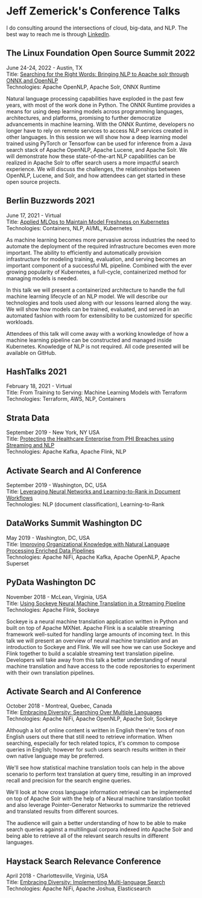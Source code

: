 # Jeff Zemerick's Conference Talks

I do consulting around the intersections of cloud, big-data, and NLP. The best way to reach me is through [LinkedIn](https://www.linkedin.com/in/jeffzemerick/).

## The Linux Foundation Open Source Summit 2022
June 24-24, 2022 - Austin, TX<br>
Title: [Searching for the Right Words: Bringing NLP to Apache solr through ONNX and OpenNLP](https://sched.co/11Nq2)<br>
Technologies: Apache OpenNLP, Apache Solr, ONNX Runtime<br>

Natural language processing capabilities have exploded in the past few years, with most of the work done in Python. The ONNX Runtime provides a means for using deep learning models across programming languages, architectures, and platforms, promising to further democratize advancements in machine learning. With the ONNX Runtime, developers no longer have to rely on remote services to access NLP services created in other languages. In this session we will show how a deep learning model trained using PyTorch or Tensorfow can be used for inference from a Java search stack of Apache OpenNLP, Apache Lucene, and Apache Solr. We will demonstrate how these state-of-the-art NLP capabilities can be realized in Apache Solr to offer search users a more impactful search experience. We will discuss the challenges, the relationships between OpenNLP, Lucene, and Solr, and how attendees can get started in these open source projects.

## Berlin Buzzwords 2021
June 17, 2021 - Virtual<br>
Title: [Applied MLOps to Maintain Model Freshness on Kubernetes](https://github.com/jzonthemtn/berlin-buzzwords-2021)<br>
Technologies: Containers, NLP, AI/ML, Kubernetes<br>

As machine learning becomes more pervasive across industries the need to automate the deployment of the required infrastructure becomes even more important. The ability to efficiently and automatically provision infrastructure for modeling training, evaluation, and serving becomes an important component of a successful ML pipeline. Combined with the ever growing popularity of Kubernetes, a full-cycle, containerized method for managing models is needed.

In this talk we will present a containerized architecture to handle the full machine learning lifecycle of an NLP model. We will describe our technologies and tools used along with our lessons learned along the way. We will show how models can be trained, evaluated, and served in an automated fashion with room for extensibility to be customized for specific workloads.

Attendees of this talk will come away with a working knowledge of how a machine learning pipeline can be constructed and managed inside Kubernetes. Knowledge of NLP is not required. All code presented will be available on GitHub.

## HashTalks 2021
February 18, 2021 - Virtual<br>
Title: From Training to Serving: Machine Learning Models with Terraform<br>
Technologies: Terraform, AWS, NLP, Containers

## Strata Data
September 2019 - New York, NY USA<br>
Title: [Protecting the Healthcare Enterprise from PHI Breaches using Streaming and NLP](https://conferences.oreilly.com/strata/strata-ny/public/schedule/detail/77249)<br>
Technologies: Apache Kafka, Apache Flink, NLP

## Activate Search and AI Conference
September 2019 - Washington, DC, USA<br>
Title: [Leveraging Neural Networks and Learning-to-Rank in Document Workflows](https://www.activate-conf.com/speakers/detail/jeff-zemerick)<br>
Technologies: NLP (document classification), Learning-to-Rank

## DataWorks Summit Washington DC
May 2019 - Washington, DC, USA<br>
Title: [Improving Organizational Knowledge with Natural Language Processing Enriched Data Pipelines](https://dataworkssummit.com/washington-dc-2019/session/improving-organizational-knowledge-with-natural-language-processing-enriched-data-pipelines/)<br>
Technologies: Apache NiFi, Apache Kafka, Apache OpenNLP, Apache Superset

## PyData Washington DC
November 2018 - McLean, Virginia, USA<br>
Title: [Using Sockeye Neural Machine Translation in a Streaming Pipeline](https://pydata.org/dc2018/schedule/presentation/23/)<br>
Technologies: Apache Flink, Sockeye<br>

Sockeye is a neural machine translation application written in Python and built on top of Apache MXNet. Apache Flink is a scalable streaming framework well-suited for handling large amounts of incoming text. In this talk we will present an overview of neural machine translation and an introduction to Sockeye and Flink. We will see how we can use Sockeye and Flink together to build a scalable streaming text translation pipeline. Developers will take away from this talk a better understanding of neural machine translation and have access to the code repositories to experiment with their own translation pipelines.

## Activate Search and AI Conference
October 2018 - Montreal, Quebec, Canada<br>
Title: [Embracing Diversity: Searching Over Multiple Languages](https://activate2018.sched.com/event/FkMf/embracing-diversity-searching-over-multiple-languages?iframe=yes&w=100%&sidebar=yes&bg=dark#)<br>
Technologies: Apache NiFi, Apache OpenNLP, Apache Solr, Sockeye<br>

Although a lot of online content is written in English there're tons of non English users out there that still need to retrieve information. When searching, especially for tech related topics, it's common to compose queries in English; however for such users search results written in their own native language may be preferred.

We'll see how statistical machine translation tools can help in the above scenario to perform text translation at query time, resulting in an improved recall and precision for the search engine queries.

We'll look at how cross language information retrieval can be implemented on top of Apache Solr with the help of a Neural machine translation toolkit and also leverage Pointer-Generator Networks to summarize the retrieved and translated results from different sources.

The audience will gain a better understanding of how to be able to make search queries against a multilingual corpora indexed into Apache Solr and being able to retrieve all of the relevant search results in different languages.

## Haystack Search Relevance Conference
April 2018 - Charlottesville, Virginia, USA<br>
Title: [Embracing Diversity: Implementing Multi-language Search](https://opensourceconnections.com/events/haystack-single/haystack-self-organizing/)<br>
Technologies: Apache NiFi, Apache Joshua, Elasticsearch

